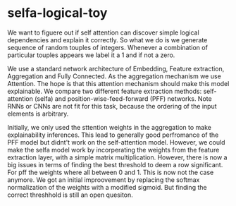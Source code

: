 # selfa-logical-toy
We want to figuere out if self attention can discover simple logical dependencies and explain it correctly. So what we do is we generate sequence of random touples of integers. Whenever a combination of particular touples appears we label it a 1 and if not a zero.

We use a standard network architecture of Embedding, Feature extraction, Aggregation and Fully Connected. As the aggregation mechanism we use Attention. The hope is that this attention mechanism should make this model explainable. We compare two different feature extraction methods: self-attention (selfa) and position-wise-feed-forward (PFF) networks. Note RNNs or CNNs are not fit for this task, because the ordering of the input elements is arbitrary. 

Initially, we only used the sttention weights in the aggregation to make explainability inferences. This lead to generally good perfromance of the PFF model but didnt't work on the self-attention model. However, we could make the selfa model work by incorperating the weights from the feature extraction layer, with a simple matrix multiplication. However, there is now a big issues in terms of finding the best threshold to deem a row significant. For pff the weights where all between 0 and 1. This is now not the case anymore. We got an initial improovement by replacing the softmax normalization of the weights with a modified sigmoid. But finding the correct threshhold is still an open quesiton. 
